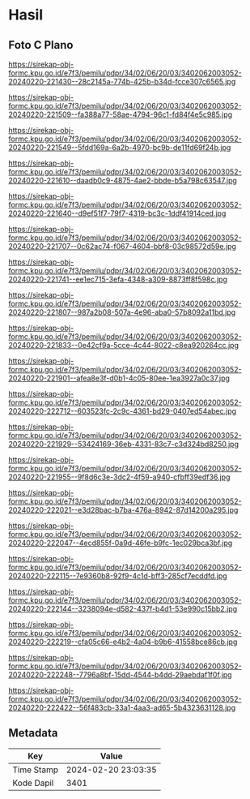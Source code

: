 # Hasil

## Foto C Plano

https://sirekap-obj-formc.kpu.go.id/e7f3/pemilu/pdpr/34/02/06/20/03/3402062003052-20240220-221430--28c2145a-774b-425b-b34d-fcce307c6565.jpg

https://sirekap-obj-formc.kpu.go.id/e7f3/pemilu/pdpr/34/02/06/20/03/3402062003052-20240220-221509--fa388a77-58ae-4794-96c1-fd84f4e5c985.jpg

https://sirekap-obj-formc.kpu.go.id/e7f3/pemilu/pdpr/34/02/06/20/03/3402062003052-20240220-221549--5fdd169a-6a2b-4970-bc9b-de11fd69f24b.jpg

https://sirekap-obj-formc.kpu.go.id/e7f3/pemilu/pdpr/34/02/06/20/03/3402062003052-20240220-221610--daadb0c9-4875-4ae2-bbde-b5a798c63547.jpg

https://sirekap-obj-formc.kpu.go.id/e7f3/pemilu/pdpr/34/02/06/20/03/3402062003052-20240220-221640--d9ef51f7-79f7-4319-bc3c-1ddf41914ced.jpg

https://sirekap-obj-formc.kpu.go.id/e7f3/pemilu/pdpr/34/02/06/20/03/3402062003052-20240220-221707--0c62ac74-f067-4604-bbf8-03c98572d59e.jpg

https://sirekap-obj-formc.kpu.go.id/e7f3/pemilu/pdpr/34/02/06/20/03/3402062003052-20240220-221741--ee1ec715-3efa-4348-a309-8873ff8f598c.jpg

https://sirekap-obj-formc.kpu.go.id/e7f3/pemilu/pdpr/34/02/06/20/03/3402062003052-20240220-221807--987a2b08-507a-4e96-aba0-57b8092a11bd.jpg

https://sirekap-obj-formc.kpu.go.id/e7f3/pemilu/pdpr/34/02/06/20/03/3402062003052-20240220-221833--0e42cf9a-5cce-4c44-8022-c8ea920264cc.jpg

https://sirekap-obj-formc.kpu.go.id/e7f3/pemilu/pdpr/34/02/06/20/03/3402062003052-20240220-221901--afea8e3f-d0b1-4c05-80ee-1ea3927a0c37.jpg

https://sirekap-obj-formc.kpu.go.id/e7f3/pemilu/pdpr/34/02/06/20/03/3402062003052-20240220-222712--603523fc-2c9c-4361-bd29-0407ed54abec.jpg

https://sirekap-obj-formc.kpu.go.id/e7f3/pemilu/pdpr/34/02/06/20/03/3402062003052-20240220-221929--53424169-36eb-4331-83c7-c3d324bd8250.jpg

https://sirekap-obj-formc.kpu.go.id/e7f3/pemilu/pdpr/34/02/06/20/03/3402062003052-20240220-221955--9f8d6c3e-3dc2-4f59-a940-cfbff39edf36.jpg

https://sirekap-obj-formc.kpu.go.id/e7f3/pemilu/pdpr/34/02/06/20/03/3402062003052-20240220-222021--e3d28bac-b7ba-476a-8942-87d14200a295.jpg

https://sirekap-obj-formc.kpu.go.id/e7f3/pemilu/pdpr/34/02/06/20/03/3402062003052-20240220-222047--4ecd855f-0a9d-46fe-b9fc-1ec029bca3bf.jpg

https://sirekap-obj-formc.kpu.go.id/e7f3/pemilu/pdpr/34/02/06/20/03/3402062003052-20240220-222115--7e9360b8-92f9-4c1d-bff3-285cf7ecddfd.jpg

https://sirekap-obj-formc.kpu.go.id/e7f3/pemilu/pdpr/34/02/06/20/03/3402062003052-20240220-222144--3238094e-d582-437f-b4d1-53e990c15bb2.jpg

https://sirekap-obj-formc.kpu.go.id/e7f3/pemilu/pdpr/34/02/06/20/03/3402062003052-20240220-222219--cfa05c66-e4b2-4a04-b9b6-41558bce86cb.jpg

https://sirekap-obj-formc.kpu.go.id/e7f3/pemilu/pdpr/34/02/06/20/03/3402062003052-20240220-222248--7796a8bf-15dd-4544-b4dd-29aebdaf1f0f.jpg

https://sirekap-obj-formc.kpu.go.id/e7f3/pemilu/pdpr/34/02/06/20/03/3402062003052-20240220-222422--56f483cb-33a1-4aa3-ad65-5b4323631128.jpg


## Metadata

| Key        | Value               |
| ---------- | ------------------- |
| Time Stamp | 2024-02-20 23:03:35 |
| Kode Dapil | 3401                |



